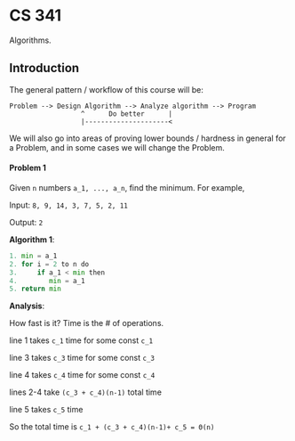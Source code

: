 # CS 341

Algorithms.

## Introduction

The general pattern / workflow of this course will be:

```
Problem --> Design Algorithm --> Analyze algorithm --> Program
                  ^      Do better      |
                  |---------------------<
```

We will also go into areas of proving lower bounds / hardness in general for a Problem, and in some cases we will change the Problem.

#### Problem 1

Given `n` numbers `a_1, ..., a_n`, find the minimum. For example,

Input: `8, 9, 14, 3, 7, 5, 2, 11`

Output: `2`

**Algorithm 1**:

```python
1. min = a_1
2. for i = 2 to n do
3.     if a_1 < min then
4.        min = a_1
5. return min
```

**Analysis**:

How fast is it? Time is the # of operations.

line 1 takes `c_1` time for some const `c_1`

line 3 takes `c_3` time for some const `c_3`

line 4 takes `c_4` time for some const `c_4`

lines 2-4 take `(c_3 + c_4)(n-1)` total time

line 5 takes `c_5` time

So the total time is `c_1 + (c_3 + c_4)(n-1)+ c_5 = Θ(n)`

